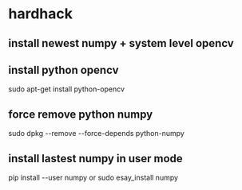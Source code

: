 # hardhack

## install newest numpy + system level opencv

## install python opencv
sudo apt-get install python-opencv

## force remove python numpy
sudo dpkg --remove --force-depends python-numpy

## install lastest numpy in user mode
pip install --user numpy
or sudo esay_install numpy